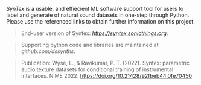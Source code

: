 
*SynTex* is a usable, and effiecient ML software support tool for users to label and generate of natural sound datasets in one-step through Python. Please use the referenced links to obtain further information on this project.

> End-user version of Syntex: *https://syntex.sonicthings.org*. 

> Supporting python code and libraries are maintained at *github.com/dssynths.*

> Publication: Wyse, L., & Ravikumar, P. T. (2022). Syntex: parametric audio texture datasets for conditional training of instrumental interfaces. NIME 2022. https://doi.org/10.21428/92fbeb44.0fe70450
